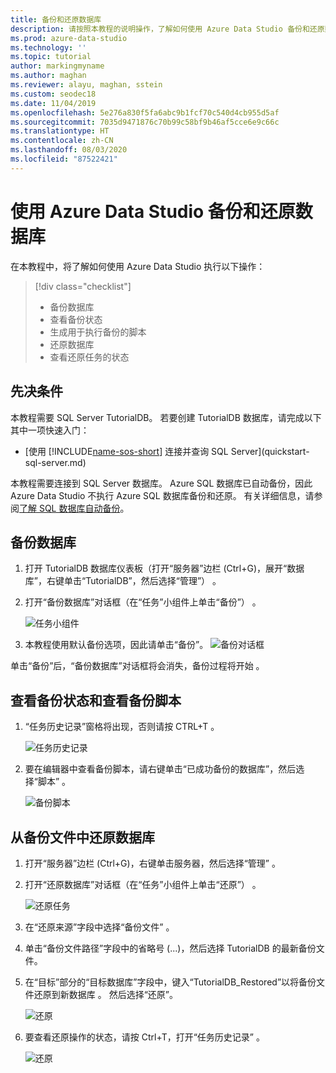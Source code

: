 ```yaml
---
title: 备份和还原数据库
description: 请按照本教程的说明操作，了解如何使用 Azure Data Studio 备份和还原数据库。
ms.prod: azure-data-studio
ms.technology: ''
ms.topic: tutorial
author: markingmyname
ms.author: maghan
ms.reviewer: alayu, maghan, sstein
ms.custom: seodec18
ms.date: 11/04/2019
ms.openlocfilehash: 5e276a830f5fa6abc9b1fcf70c540d4cb955d5af
ms.sourcegitcommit: 7035d9471876c70b99c58bf9b46af5cce6e9c66c
ms.translationtype: HT
ms.contentlocale: zh-CN
ms.lasthandoff: 08/03/2020
ms.locfileid: "87522421"
---
```

# <a name="backup-and-restore-databases-using-azure-data-studio"></a>使用 Azure Data Studio 备份和还原数据库

在本教程中，将了解如何使用 Azure Data Studio 执行以下操作：
> [!div class="checklist"]
> * 备份数据库 
> * 查看备份状态
> * 生成用于执行备份的脚本
> * 还原数据库
> * 查看还原任务的状态

## <a name="prerequisites"></a>先决条件

本教程需要 SQL Server TutorialDB。 若要创建 TutorialDB 数据库，请完成以下其中一项快速入门：

* [使用 [!INCLUDE[name-sos-short](../includes/name-sos-short.md)] 连接并查询 SQL Server](quickstart-sql-server.md)

本教程需要连接到 SQL Server 数据库。 Azure SQL 数据库已自动备份，因此 Azure Data Studio 不执行 Azure SQL 数据库备份和还原。 有关详细信息，请参阅[了解 SQL 数据库自动备份](https://docs.microsoft.com/azure/sql-database/sql-database-automated-backups)。

## <a name="back-up-a-database"></a>备份数据库

1. 打开 TutorialDB 数据库仪表板（打开“服务器”边栏 (Ctrl+G)，展开“数据库”，右键单击“TutorialDB”，然后选择“管理”）    。

2. 打开“备份数据库”对话框（在“任务”小组件上单击“备份”）  。

   ![任务小组件](./media/tutorial-backup-restore-sql-server/tasks.png)

3. 本教程使用默认备份选项，因此请单击“备份”。
   ![备份对话框](./media/tutorial-backup-restore-sql-server/backup-dialog.png)

单击“备份”后，“备份数据库”对话框将会消失，备份过程将开始 。

## <a name="view-the-backup-status-and-view-the-backup-script"></a>查看备份状态和查看备份脚本

1. “任务历史记录”窗格将出现，否则请按 CTRL+T 。

   ![任务历史记录](./media/tutorial-backup-restore-sql-server/task-history.png)

2. 要在编辑器中查看备份脚本，请右键单击“已成功备份的数据库”，然后选择“脚本” 。

   ![备份脚本](./media/tutorial-backup-restore-sql-server/task-script.png)

## <a name="restore-a-database-from-a-backup-file"></a>从备份文件中还原数据库

1. 打开“服务器”边栏 (Ctrl+G)，右键单击服务器，然后选择“管理”  。

2. 打开“还原数据库”对话框（在“任务”小组件上单击“还原”）  。

   ![还原任务](media/tutorial-backup-restore-sql-server/tasks-restore.png)

3. 在“还原来源”字段中选择“备份文件” 。

4. 单击“备份文件路径”字段中的省略号 (...)，然后选择 TutorialDB 的最新备份文件。

5. 在“目标”部分的“目标数据库”字段中，键入“TutorialDB_Restored”以将备份文件还原到新数据库  。 然后选择“还原”。

   ![还原](./media/tutorial-backup-restore-sql-server/restore.png)

6. 要查看还原操作的状态，请按 Ctrl+T，打开“任务历史记录” 。

   ![还原](./media/tutorial-backup-restore-sql-server/task-history-restore.png)